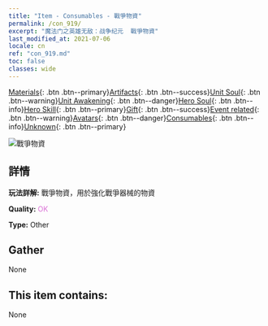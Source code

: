 ```yaml
---
title: "Item - Consumables - 戰爭物資"
permalink: /con_919/
excerpt: "魔法门之英雄无敌：战争纪元  戰爭物資"
last_modified_at: 2021-07-06
locale: cn
ref: "con_919.md"
toc: false
classes: wide
---
```

 [Materials](/ItemsCN/){: .btn .btn--primary}[Artifacts](/ItemsCN/Artifacts/){: .btn .btn--success}[Unit Soul](/ItemsCN/UnitSoul/){: .btn .btn--warning}[Unit Awakening](/ItemsCN/UnitAwakening/){: .btn .btn--danger}[Hero Soul](/ItemsCN/HeroSoul/){: .btn .btn--info}[Hero Skill](/ItemsCN/HeroSkill/){: .btn .btn--primary}[Gift](/ItemsCN/Gift/){: .btn .btn--success}[Event related](/ItemsCN/Events/){: .btn .btn--warning}[Avatars](/ItemsCN/Avatars/){: .btn .btn--danger}[Consumables](/ItemsCN/Consumables/){: .btn .btn--info}[Unknown](/ItemsCN/Unknown/){: .btn .btn--primary}

 ![戰爭物資](/images/t/i_40007.png)

## 詳情
 **玩法詳解:** 戰爭物資，用於強化戰爭器械的物資

 **Quality:** <span style="color: #DA70D6">OK</span>

 **Type:** Other

## Gather

  None

## This item contains:

  None

